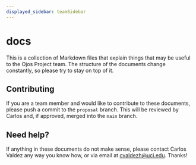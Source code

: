```yaml
---
displayed_sidebar: teamSidebar
---
```


# docs

This is a collection of Markdown files that explain things that may be useful to
the Ojos Project team. The structure of the documents change constantly, so
please try to stay on top of it.

## Contributing

If you are a team member and would like to contribute to these documents,
please push a commit to the `proposal` branch. This will be reviewed by Carlos
and, if approved, merged into the `main` branch.

## Need help?

If anything in these documents do not make sense, please contact Carlos Valdez
any way you know how, or via email at
[cvaldezh@uci.edu](mailto:cvaldezh@uci.edu). Thanks!
